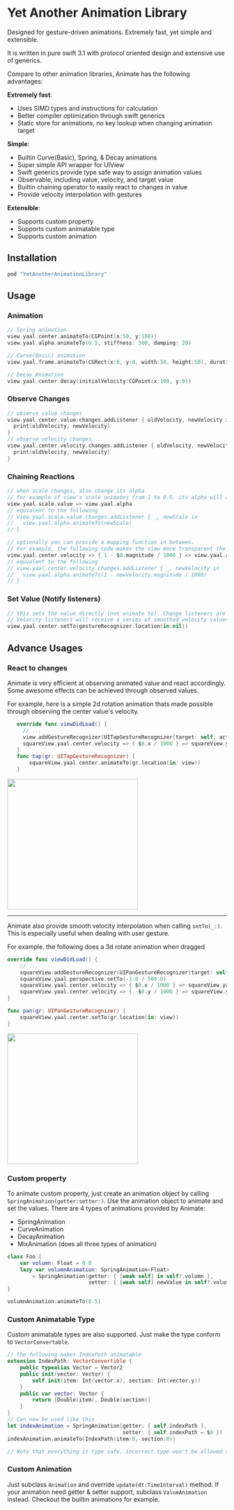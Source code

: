 # Yet Another Animation Library

Designed for gesture-driven animations. Extremely fast, yet simple and extensible. 

It is written in pure swift 3.1 with protocol oriented design and extensive use of generics.

Compare to other animation libraries, Animate has the following advantages:

**Extremely fast**: 
  * Uses SIMD types and instructions for calculation
  * Better compiler optimization through swift generics
  * Static store for animations, no key lookup when changing animation target

**Simple**:
  * Builtin Curve(Basic), Spring, & Decay animations
  * Super simple API wrapper for UIView
  * Swift generics provide type safe way to assign animation values
  * Observable, including value, velocity, and target value
  * Builtin chaining operator to easily react to changes in value
  * Provide velocity interpolation with gestures

**Extensible**:
  * Supports custom property
  * Supports custom animatable type
  * Supports custom animation

## Installation

```ruby
pod "YetAnotherAnimationLibrary"
```

## Usage

### Animation

```swift
// Spring animation
view.yaal.center.animateTo(CGPoint(x:50, y:100))
view.yaal.alpha.animateTo(0.5, stiffness: 300, damping: 20)

// Curve(Basic) animation
view.yaal.frame.animateTo(CGRect(x:0, y:0, width:50, height:50), duration:0.5, curve: .linear)

// Decay Animation
view.yaal.center.decay(initialVelocity:CGPoint(x:100, y:0))
```

### Observe Changes

```swift
// observe value changes
view.yaal.center.value.changes.addListener { oldVelocity, newVelocity in
  print(oldVelocity, newVelocity)
}
// observe velocity changes
view.yaal.center.velocity.changes.addListener { oldVelocity, newVelocity in
  print(oldVelocity, newVelocity)
}
```

### Chaining Reactions
```swift
// when scale changes, also change its alpha
// for example if view's scale animates from 1 to 0.5. its alpha will animate to 0.5 as well
view.yaal.scale.value => view.yaal.alpha
// equvalent to the following
// view.yaal.scale.value.changes.addListener { _, newScale in
//   view.yaal.alpha.animateTo(newScale)
// }

// optionally you can provide a mapping function in between.
// For example, the following code makes the view more transparent the faster it is moving
view.yaal.center.velocity => { 1 - $0.magnitude / 1000 } => view.yaal.alpha
// equvalent to the following
// view.yaal.center.velocity.changes.addListener { _, newVelocity in
//   view.yaal.alpha.animateTo(1 - newVelocity.magnitude / 1000)
// }
```

### Set Value (Notify listeners)
```swift
// this sets the value directly (not animate to). Change listeners are called.
// Velocity listeners will receive a series of smoothed velocity values.
view.yaal.center.setTo(gestureRecognizer.location(in:nil))
```

## Advance Usages

### React to changes
Animate is very efficient at observing animated value and react accordingly. Some awesome effects can be achieved through observed values.

For example, here is a simple 2d rotation animation thats made possible through observing the center value's velocity.
```swift
   override func viewDidLoad() {
     // ...
     view.addGestureRecognizer(UITapGestureRecognizer(target: self, action: #selector(tap(gr:))))
     squareView.yaal.center.velocity => { $0.x / 1000 } => squareView.yaal.rotation
   }
   func tap(gr: UITapGestureRecognizer) {
       squareView.yaal.center.animateTo(gr.location(in: view))
   }
```
<img src="https://cloud.githubusercontent.com/assets/3359850/24976406/51c0e0ae-1f97-11e7-8e7d-7684a625195f.gif" width="300"/>

----------------------

Animate also provide smooth velocity interpolation when calling `setTo(_:)`. This is especially useful when dealing with user gesture.

For example. the following does a 3d rotate animation when dragged
```swift
override func viewDidLoad() {
    // ...
    squareView.addGestureRecognizer(UIPanGestureRecognizer(target: self, action: #selector(pan(gr:))))
    squareView.yaal.perspective.setTo(-1.0 / 500.0)
    squareView.yaal.center.velocity => { $0.x / 1000 } => squareView.yaal.rotationY
    squareView.yaal.center.velocity => { -$0.y / 1000 } => squareView.yaal.rotationX
}

func pan(gr: UIPanGestureRecognizer) {
    squareView.yaal.center.setTo(gr.location(in: view))
}
```
<img src="https://cloud.githubusercontent.com/assets/3359850/24976408/52d1afe6-1f97-11e7-84ee-356b92076333.gif" width="300"/>

### Custom property

To animate custom property, just create an animation object by calling `SpringAnimation(getter:setter:)`. Use the animation object to animate and set the values. There are 4 types of animations provided by Animate:

* SpringAnimation
* CurveAnimation
* DecayAnimation
* MixAnimation (does all three types of animation)


```swift
class Foo {
    var volumn: Float = 0.0
    lazy var volumnAnimation: SpringAnimation<Float>
        = SpringAnimation(getter: { [weak self] in self?.volumn },
                          setter: { [weak self] newValue in self?.volumn = newValue })
}

volumnAnimation.animateTo(0.5)
```

### Custom Animatable Type

Custom animatable types are also supported. Just make the type conform to `VectorConvertable`.

```swift
// the following makes IndexPath animatable
extension IndexPath: VectorConvertible {
    public typealias Vector = Vector2
    public init(vector: Vector) {
        self.init(item: Int(vector.x), section: Int(vector.y))
    }
    public var vector: Vector {
        return [Double(item), Double(section)]
    }
}
// Can now be used like this
let indexAnimation = SpringAnimation(getter: { self.indexPath },
                                     setter: { self.indexPath = $0 })
indexAnimation.animateTo(IndexPath(item:0, section:0))

// Note that everything is type safe. incorrect type won't be allowed to compile
```

### Custom Animation

Just subclass `Animation` and override `update(dt:TimeInterval)` method.
If your animation need getter & setter support, subclass `ValueAnimation` instead.
Checkout the builtin animations for example.

